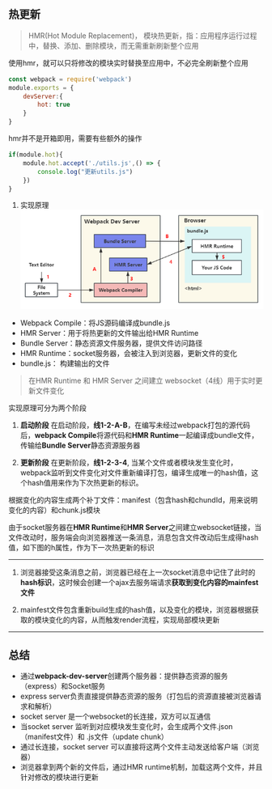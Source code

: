 ## 热更新

> HMR(Hot Module Replacement)， 模块热更新，指：应用程序运行过程中，替换、添加、删除模块，而无需重新刷新整个应用

使用hmr，就可以只将修改的模块实时替换至应用中，不必完全刷新整个应用

```js
const webpack = require('webpack')
module.exports = {
    devServer:{
        hot: true
    }
}
```

hmr并不是开箱即用，需要有些额外的操作
```js
if(module.hot){
    module.hot.accept('./utils.js',() => {
        console.log("更新utils.js")
    })
}
```

1. 实现原理
![图片](../../../public/webpack1.png)

- Webpack Compile：将JS源码编译成bundle.js
- HMR Server：用于将热更新的文件输出给HMR Runtime
- Bundle Server：静态资源文件服务器，提供文件访问路径
- HMR Runtime：socket服务器，会被注入到浏览器，更新文件的变化
- bundle.js： 构建输出的文件

> 在HMR Runtime 和 HMR Server 之间建立 websocket（4线）用于实时更新文件变化

实现原理可分为两个阶段
1. **启动阶段**
在启动阶段，**线1-2-A-B**，在编写未经过webpack打包的源代码后，**webpack Compile**将源代码和**HMR Runtime**一起编译成bundle文件，传输给**Bundle Server**静态资源服务器

2. **更新阶段**
在更新阶段，**线1-2-3-4**, 当某个文件或者模块发生变化时，webpack监听到文件变化对文件重新编译打包，编译生成唯一的hash值，这个hash值用来作为下次热更新的标识。

根据变化的内容生成两个补丁文件：manifest（包含hash和chundId，用来说明变化的内容）和chunk.js模块

由于socket服务器在**HMR Runtime**和**HMR Server**之间建立websocket链接，当文件改动时，服务端会向浏览器推送一条消息，消息包含文件改动后生成得hash值，如下图的h属性，作为下一次热更新的标识

--- 
1. 浏览器接受这条消息之前，浏览器已经在上一次socket消息中记住了此时的**hash标识**，这时候会创建一个ajax去服务端请求**获取到变化内容的mainfest文件**

2. mainfest文件包含重新build生成的hash值，以及变化的模块，浏览器根据获取的模块变化的内容，从而触发render流程，实现局部模块更新


---

## 总结
- 通过**webpack-dev-server**创建两个服务器：提供静态资源的服务（express）和Socket服务
- express server负责直接提供静态资源的服务（打包后的资源直接被浏览器请求和解析）
- socket server 是一个websocket的长连接，双方可以互通信
- 当socket server 监听到对应模块发生变化时，会生成两个文件.json（manifest文件）和 .js文件（update chunk）
- 通过长连接，socket server 可以直接将这两个文件主动发送给客户端（浏览器）
- 浏览器拿到两个新的文件后，通过HMR runtime机制，加载这两个文件，并且针对修改的模块进行更新